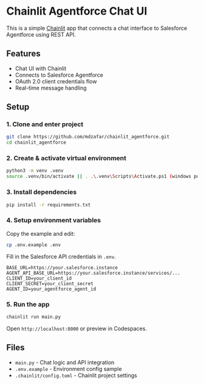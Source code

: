 # Chainlit Agentforce Chat UI

This is a simple [Chainlit](https://www.chainlit.io/) app that connects a chat interface to Salesforce Agentforce using REST API.

## Features

- Chat UI with Chainlit
- Connects to Salesforce Agentforce
- OAuth 2.0 client credentials flow
- Real-time message handling

## Setup

### 1. Clone and enter project

```bash
git clone https://github.com/mdzafar/chainlit_agentforce.git
cd chainlit_agentforce
```

### 2. Create & activate virtual environment

```bash
python3 -m venv .venv
source .venv/bin/activate || . .\.venv\Scripts\Activate.ps1 (windows powershell)
```

### 3. Install dependencies

```bash
pip install -r requirements.txt
```

### 4. Setup environment variables

Copy the example and edit:

```bash
cp .env.example .env
```

Fill in the Salesforce API credentials in `.env`.

```
BASE_URL=https://your.salesforce.instance
AGENT_API_BASE_URL=https://your.salesforce.instance/services/...
CLIENT_ID=your_client_id
CLIENT_SECRET=your_client_secret
AGENT_ID=your_agentforce_agent_id
```

### 5. Run the app

```bash
chainlit run main.py
```

Open `http://localhost:8000` or preview in Codespaces.

## Files

- `main.py` - Chat logic and API integration
- `.env.example` - Environment config sample
- `.chainlit/config.toml` - Chainlit project settings
